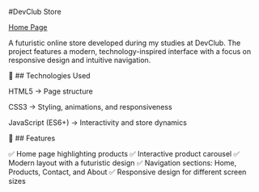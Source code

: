 #DevClub Store

[Home Page](/images/pagina%20inicial.png)

A futuristic online store developed during my studies at DevClub.
The project features a modern, technology-inspired interface with a focus on responsive design and intuitive navigation.

🚀 ## Technologies Used

HTML5 → Page structure

CSS3 → Styling, animations, and responsiveness

JavaScript (ES6+) → Interactivity and store dynamics

🎯 ## Features

✅ Home page highlighting products
✅ Interactive product carousel
✅ Modern layout with a futuristic design
✅ Navigation sections: Home, Products, Contact, and About
✅ Responsive design for different screen sizes
